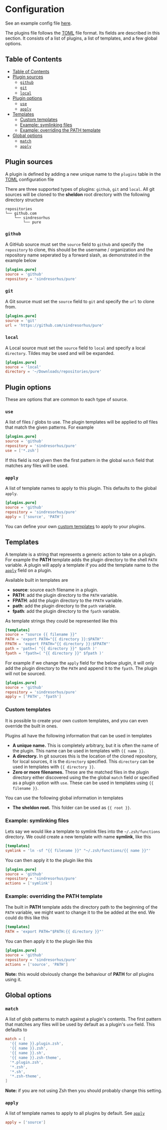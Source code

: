 # Configuration

See an example config file [here](plugins.example.toml).

The plugins file follows the [TOML] file format. Its fields are described in
this section. It consists of a list of plugins, a list of templates, and a few
global options.

## Table of Contents

- [Table of Contents](#table-of-contents)
- [Plugin sources](#plugin-sources)
  - [`github`](#github)
  - [`git`](#git)
  - [`local`](#local)
- [Plugin options](#plugin-options)
  - [`use`](#use)
  - [`apply`](#apply)
- [Templates](#templates)
  - [Custom templates](#custom-templates)
  - [Example: symlinking files](#example-symlinking-files)
  - [Example: overriding the PATH template](#example-overriding-the-path-template)
- [Global options](#global-options)
  - [`match`](#match)
  - [`apply`](#apply-1)


## Plugin sources

A plugin is defined by adding a new unique name to the `plugins` table in the
[TOML] configuration file

There are three supported types of plugins: `github`, `git` and `local`. All git
sources will be cloned to the **sheldon** root directory with the following
directory structure

```
repositories
└── github.com
    └── sindresorhus
        └── pure
```

### `github`

A GitHub source must set the `source` field to `github` and specify the
`repository` to clone, this should be the username / organization and the
repository name seperated by a forward slash, as demonstrated in the example
below

```toml
[plugins.pure]
source = 'github'
repository = 'sindresorhus/pure'
```

### `git`

A Git source must set the `source` field to `git` and specify the `url` to clone
from.

```toml
[plugins.pure]
source = 'git'
url = 'https://github.com/sindresorhus/pure'
```

### `local`

A Local source must set the `source` field to `local` and specify a local
`directory`. Tildes may be used and will be expanded.

```toml
[plugins.pure]
source = 'local'
directory = '~/Downloads/repositories/pure'
```

## Plugin options

These are options that are common to each type of source.

### `use`

A list of files / globs to use. The plugin templates will be applied to *all*
files that match the given patterns. For example

```toml
[plugins.pure]
source = 'github'
repository = 'sindresorhus/pure'
use = ['*.zsh']
```

If this field is not given then the first pattern in the global `match` field
that matches any files will be used.

### `apply`

A list of template names to apply to this plugin. This defaults to the global
`apply`.

```toml
[plugins.pure]
source = 'github'
repository = 'sindresorhus/pure'
apply = ['source', 'PATH']
```

You can define your own [custom templates](#custom-templates) to apply to your
plugins.

## Templates

A template is a string that represents a generic action to take on a plugin. For
example the **PATH** template adds the plugin directory to the shell `PATH`
variable. A plugin will apply a template if you add the template name to the
[`apply`](#apply) field on a plugin.

Available built in templates are

- **source**: source each filename in a plugin.
- **PATH**: add the plugin directory to the `PATH` variable.
- **FPATH**: add the plugin directory to the `FPATH` variable.
- **path**: add the plugin directory to the `path` variable.
- **fpath**: add the plugin directory to the `fpath` variable.

As template strings they could be represented like this

```toml
[templates]
source = "source {{ filename }}"
PATH = 'export PATH="{{ directory }}:$PATH"'
FPATH = 'export FPATH="{{ directory }}:$FPATH"'
path = 'path=( "{{ directory }}" $path )'
fpath = 'fpath=( "{{ directory }}" $fpath )'
```

For example if we change the `apply` field for the below plugin, it will only
add the plugin directory to the `PATH` and append it to the `fpath`. The plugin
will not be sourced.

```toml
[plugins.pure]
source = 'github'
repository = 'sindresorhus/pure'
apply = ['PATH', 'fpath']
```

### Custom templates

It is possible to create your own custom templates, and you can even override
the built in ones.

Plugins all have the following information that can be used in templates

- **A unique name.** This is completely arbitrary, but it is often the name of
  the plugin. This name can be used in templates with `{{ name }}`.
- **A directory.** In git sources this is the location of the cloned repository,
  for local sources, it is the `directory` specified. This `directory` can be
  used in templates with `{{ directory }}`.
- **Zero or more filenames.** These are the matched files in the plugin
  directory either discovered using the the global `match` field or specified as
  a plugin option with `use`. These can be used in templates using `{{ filename
  }}`.

You can use the following global information in templates

- **The sheldon root.** This folder can be used as `{{ root }}`.

### Example: symlinking files

Lets say we would like a template to symlink files into the `~/.zsh/functions`
directory. We could create a new template with name **symlink**, like this

```toml
[templates]
symlink = 'ln -sf "{{ filename }}" "~/.zsh/functions/{{ name }}"'
```

You can then apply it to the plugin like this

```toml
[plugins.pure]
source = 'github'
repository = 'sindresorhus/pure'
actions = ['symlink']
```

### Example: overriding the PATH template

The built in **PATH** template adds the directory path to the beginning of the
`PATH` variable, we might want to change it to the be added at the end. We could
do this like this

```toml
[templates]
PATH = 'export PATH="$PATH:{{ directory }}"'
```

You can then apply it to the plugin like this

```toml
[plugins.pure]
source = 'github'
repository = 'sindresorhus/pure'
actions = ['source', 'PATH']
```

**Note:** this would obviously change the behaviour of **PATH** for *all*
plugins using it.

## Global options

### `match`

A list of glob patterns to match against a plugin's contents. The first pattern
that matches any files will be used by default as a plugin's `use` field. This
defaults to

```toml
match = [
  '{{ name }}.plugin.zsh',
  '{{ name }}.zsh',
  '{{ name }}.sh',
  '{{ name }}.zsh-theme',
  '*.plugin.zsh',
  '*.zsh',
  '*.sh',
  '*.zsh-theme',
]
```

**Note:** if you are not using Zsh then you should probably change this setting.

### `apply`

A list of template names to apply to all plugins by default. See
[`apply`](#apply)

```toml
apply = ['source']
```

[TOML]: https://github.com/toml-lang/toml
